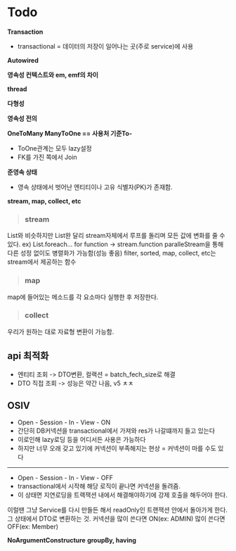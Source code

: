 # Todo

**Transaction**
* transactional = 데이터의 저장이 일어나는 곳(주로 service)에 사용

**Autowired**

**영속성 컨텍스트와 em, emf의 차이**

**thread**

**다형성**

**영속성 전의**

**OneToMany ManyToOne == 사용처 기준To-**
- ToOne관계는 모두 lazy설정
- FK를 가진 쪽에서 Join

**준영속 상태**
- 영속 상태에서 벗어난 엔티티이나 고유 식별자(PK)가 존재함.

**stream, map, collect, etc**
> ### stream
  List와 비슷하지만 List완 달리 stream자체에서 루프를 돌리며 모든 값에 변화를 줄 수 있다.
  ex) List.foreach... for function -> stream.function
  paralleStream을 통해 다른 성정 없이도 병렬화가 가능함(성능 좋음)
  filter, sorted, map, collect, etc는 stream에서 제공하는 함수
  
> ### map
  map에 들어있는 메소드를 각 요소마다 실행한 후 저장한다.
 
> ### collect
  우리가 원하는 대로 자료형 변환이 가능함.

**api 최적화**
-
- 엔티티 조회 -> DTO변환, 컬랙션 = batch_fech_size로 해결
- DTO 직접 조회 -> 성능은 약간 나음, v5 ㅊㅊ

**OSIV**
-
- Open - Session - In - View - ON
- 간단히 DB커넥션을 transactional에서 가져와 res가 나갈떄까지 들고 있는다
- 이로인해 lazy로딩 등을 어디서든 사용은 가능하다
- 하지만 너무 오래 갖고 있기에 커넥션이 부족해지는 현상 = 커넥션이 마를 수도 있다
---------
- Open - Session - In - View - OFF
- transactional에서 시작해 해당 로직이 끝나면 커넥션을 돌려줌.
- 이 상태면 지연로딩을 트랙잭션 내에서 해결해야하기에 강제 호출을 해두어야 한다.

이럴땐 그냥 Service를 다시 만들든 해서 readOnly인 트랜잭션 안에서 돌아가게 한다.
그 상태에서 DTO로 변환하는 것. 커넥션을 많이 쓴다면 ON(ex: ADMIN) 많이 쓴다면 OFF(ex: Member)

**NoArgumentConstructure**
**groupBy, having**